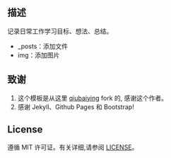 ## 描述
记录日常工作学习目标、想法、总结。
-  _posts：添加文件
-  img：添加图片

## 致谢
1. 这个模板是从这里 [qiubaiying](https://github.com/qiubaiying/qiubaiying.github.io) 
 fork 的, 感谢这个作者。 
2. 感谢 Jekyll、Github Pages 和 Bootstrap!

## License

遵循 MIT 许可证。有关详细,请参阅 [LICENSE](https://github.com/qiubaiying/qiubaiying.github.io/blob/master/LICENSE)。

